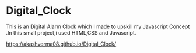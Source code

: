 # Digital_Clock

This is an Digital Alarm Clock which I made to upskill my Javascript Concept .In this small project,i used HTML,CSS and Javascript.

https://akashverma08.github.io/Digital_Clock/
